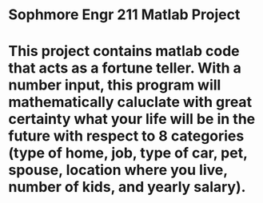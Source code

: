 # Sophmore Engr 211 Matlab Project
# This project contains matlab code that acts as a fortune teller. With a number input, this program will mathematically caluclate with great certainty what your life will be in the future with respect to 8 categories (type of home, job, type of car, pet, spouse, location where you live, number of kids, and yearly salary).
